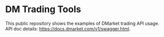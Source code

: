 # DM Trading Tools
This public repository shows the examples of DMarket trading API usage. 
API doc details: https://docs.dmarket.com/v1/swagger.html.